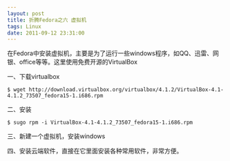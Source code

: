 ```yaml
---
layout: post
title: 折腾Fedora之六 虚拟机
tags: Linux
date: 2011-09-12 23:31:00
---
```


在Fedora中安装虚拟机，主要是为了运行一些windows程序，如QQ、迅雷、网银、office等等。这里使用免费开源的VirtualBox

一、下载virtualbox

```
$ wget http://download.virtualbox.org/virtualbox/4.1.2/VirtualBox-4.1-4.1.2_73507_fedora15-1.i686.rpm
```

二、安装

```
$ sugo rpm -i VirtualBox-4.1-4.1.2_73507_fedora15-1.i686.rpm
```

三、新建一个虚拟机，安装windows

四、安装云端软件，直接在它里面安装各种常用软件，非常方便。
